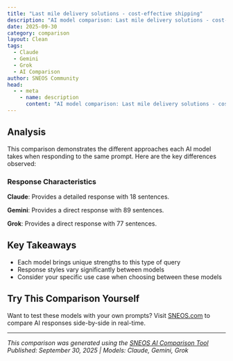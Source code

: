 ```yaml
---
title: "Last mile delivery solutions - cost-effective shipping"
description: "AI model comparison: Last mile delivery solutions - cost-effective shipping..."
date: 2025-09-30
category: comparison
layout: Clean
tags:
  - Claude
  - Gemini
  - Grok
  - AI Comparison
author: SNEOS Community
head:
  - - meta
    - name: description
      content: "AI model comparison: Last mile delivery solutions - cost-effective shipping..."
---
```


<ChatComparison
  title="Last mile delivery solutions - cost-effective shipping"
  prompt="Last mile delivery solutions - cost-effective shipping"
  :responses='{"Claude": "# Last Mile Delivery Solutions: Cost-Effective Strategies\n\n## Understanding Last Mile Challenges\n\nLast mile delivery typically represents **50-60% of total shipping costs** and presents unique challenges:\n- High labor costs\n- Traffic congestion\n- Failed delivery attempts\n- Customer availability\n- Urban density issues\n\n## Cost-Effective Solutions\n\n### 1. **Delivery Consolidation \u0026 Optimization**\n- **Route optimization software** to reduce travel time\n- **Delivery clustering** by geographic zones\n- **Time window consolidation** to maximize stops per route\n- **Load optimization** to increase packages per trip\n\n### 2. **Alternative Delivery Models**\n\n#### Pickup Points \u0026 Lockers\n- **Amazon Lockers, FedEx/UPS Access Points**\n- **Retail partnerships** (pharmacies, grocery stores)\n- **Smart locker networks** in residential areas\n- **Cost savings: 30-50%** vs. home delivery\n\n#### Crowdsourced Delivery\n- **Uber Rush, DoorDash Drive, Instacart**\n- **Peer-to-peer delivery platforms**\n- **Flex workers** for peak demand periods\n- **Variable cost structure** (no fixed labor costs)\n\n### 3. **Technology Solutions**\n\n#### Micro-Fulfillment Centers\n- **Local distribution hubs** closer to customers\n- **Reduced transportation distances**\n- **Faster delivery times** at lower costs\n- **Dark stores** in urban areas\n\n#### Delivery Management Platforms\n- **Real-time tracking** and communication\n- **Automated scheduling** and rescheduling\n- **Customer notification systems**\n- **Analytics** for continuous optimization\n\n### 4. **Innovative Delivery Methods**\n\n#### Electric Vehicles \u0026 Bikes\n- **E-bikes for urban deliveries**\n- **Electric vans** for medium-range routes\n- **Lower fuel costs** and maintenance\n- **Access to restricted urban zones**\n\n#### Autonomous Solutions (Future)\n- **Delivery robots** for short distances\n- **Drone delivery** for rural/suburban areas\n- **Autonomous vehicles** for routine routes\n\n## Implementation Strategies\n\n### For Small Businesses\n1. **Partner with local carriers** or crowdsourced platforms\n2. **Offer pickup options** to reduce delivery costs\n3. **Use delivery management software** for route optimization\n4. **Implement customer communication tools**\n\n### For Medium Businesses\n1. **Hybrid delivery model** (mix of in-house and third-party)\n2. **Invest in route optimization technology**\n3. **Establish local pickup partnerships**\n4. **Consider micro-fulfillment centers**\n\n### For Large Enterprises\n1. **Build comprehensive delivery networks**\n2. **Invest in advanced analytics and AI**\n3. **Develop proprietary delivery solutions**\n4. **Test emerging technologies** (drones, robots)\n\n## Cost Reduction Tactics\n\n### Immediate Actions\n- **Batch deliveries** by location and time\n- **Offer delivery time slots** to customers\n- **Implement address validation** to reduce failed attempts\n- **Use local fulfillment** when possible\n\n### Medium-term Strategies\n- **Negotiate volume discounts** with carriers\n- **Invest in delivery technology platforms**\n- **Establish strategic pickup partnerships**\n- **Optimize packaging** for efficiency\n\n### Long-term Investments\n- **Build micro-fulfillment networks**\n- **Develop predictive analytics capabilities**\n- **Test autonomous delivery solutions**\n- **Create integrated omnichannel experiences**\n\n## Key Metrics to Track\n\n- **Cost per delivery**\n- **Delivery success rate**\n- **Customer satisfaction scores**\n- **Average delivery time**\n- **Route efficiency**\n- **Failed delivery rates**\n\nWould you like me to dive deeper into any specific aspect of last mile delivery, such as technology platforms, partnership strategies, or cost analysis for your particular business model?", "Gemini": "Last-mile delivery, the final leg of the shipping process from a transportation hub to the end customer, is notoriously the most expensive and challenging part of the supply chain. Finding cost-effective solutions is crucial for businesses of all sizes. Here\u0027s a breakdown of various strategies and considerations for achieving that goal:\n\n**I. Understanding the Cost Drivers:**\n\nBefore diving into solutions, it\u0027s important to understand what\u0027s driving up your last-mile delivery costs:\n\n* **Fuel Costs:** Fluctuating fuel prices directly impact delivery expenses.\n* **Driver Labor:** Driver wages, benefits, and training are significant costs.\n* **Vehicle Maintenance:** Regular maintenance, repairs, and depreciation add up.\n* **Delivery Density:** Delivering to densely populated areas is more efficient than rural or suburban areas with spread-out customers.\n* **Delivery Speed Expectations:** Faster delivery options (e.g., same-day) typically cost more.\n* **Failed Deliveries:** Redeliveries due to incorrect addresses, customer unavailability, etc., increase expenses.\n* **Technology Costs:** Implementing and maintaining delivery management software, GPS tracking, and communication tools involves costs.\n* **Package Size and Weight:** Larger and heavier packages require more resources for handling and transportation.\n* **Returns:** Reverse logistics (handling returns) adds to delivery costs.\n* **Administrative Overhead:** Managing delivery schedules, customer service, and logistics administration incurs expenses.\n\n**II. Cost-Effective Last-Mile Delivery Solutions:**\n\nHere\u0027s a comprehensive overview of strategies to optimize your last-mile delivery and reduce costs:\n\n**A. Optimization and Efficiency Improvements:**\n\n* **Route Optimization Software:**\n * **Benefit:** Calculates the most efficient routes, considering traffic, delivery windows, and vehicle capacity. Minimizes mileage, fuel consumption, and delivery time.\n * **Tools:** Onfleet, Routific, OptimoRoute, Circuit Route Planner, Google Maps Platform.\n* **Real-time Tracking and Visibility:**\n * **Benefit:** Provides customers with accurate delivery ETAs, reduces \u0022where\u0027s my order?\u0022 inquiries, and allows for proactive issue resolution.\n * **Implementation:** GPS tracking on vehicles, mobile apps for drivers, and customer-facing tracking portals.\n* **Delivery Scheduling and Time Windows:**\n * **Benefit:** Allows customers to select delivery time slots that suit them, reducing failed deliveries.\n * **Implementation:** Offer different delivery windows at varying price points (e.g., wider windows cheaper).\n* **Consolidation:**\n * **Benefit:** Combine multiple orders destined for the same area into a single delivery.\n * **Strategies:** Use a distribution center or micro-fulfillment center to consolidate shipments.\n* **Improved Inventory Management:**\n * **Benefit:** Accurate inventory levels reduce delays and backorders, leading to smoother delivery operations.\n * **Tools:** Warehouse management systems (WMS), barcode scanning, and RFID technology.\n* **Automated Delivery Notifications:**\n * **Benefit:** Keep customers informed about the status of their deliveries, minimizing communication overhead and failed delivery attempts.\n * **Channels:** SMS, email, and push notifications.\n\n**B. Outsourcing and Partnerships:**\n\n* **Third-Party Logistics (3PL) Providers:**\n * **Benefit:** Leverage the 3PL\u0027s existing infrastructure, technology, and expertise for last-mile delivery. Reduces upfront investment and fixed costs.\n * **Considerations:** Carefully evaluate 3PL providers based on their service area, delivery options, pricing, and reputation. Examples: UPS, FedEx, DHL, XPO Logistics.\n* **Crowdsourced Delivery:**\n * **Benefit:** Utilize a network of independent contractors to handle deliveries, providing flexibility and scalability.\n * **Platforms:** Uber Connect, DoorDash Drive, Amazon Flex.\n * **Considerations:** Insurance requirements, driver vetting, and managing a distributed workforce.\n* **Local Courier Services:**\n * **Benefit:** Focus on specific geographic areas, offering faster and more personalized delivery services.\n * **Suitability:** Ideal for businesses with local customers and time-sensitive deliveries.\n* **Retail Partnerships:**\n * **Benefit:** Partner with local retailers to use their stores as pickup locations or micro-fulfillment centers.\n * **Advantages:** Extends delivery coverage, reduces delivery distances, and offers customers convenient pickup options.\n\n**C. Alternative Delivery Methods:**\n\n* **Click and Collect (Buy Online, Pick Up In-Store):**\n * **Benefit:** Customers pick up their orders from a physical store, eliminating the last-mile delivery cost for the business.\n * **Requirement:** A physical store presence.\n* **Parcel Lockers:**\n * **Benefit:** Secure, centralized locations where customers can pick up their packages at their convenience.\n * **Providers:** Amazon Locker, UPS Access Point, Parcel Pending.\n* **Drones and Autonomous Vehicles (Emerging Technologies):**\n * **Benefit (Potential):** Reduces delivery costs and improves efficiency in the long term.\n * **Challenges:** Regulatory hurdles, limited range, and infrastructure requirements. Still in early stages of development and deployment.\n* **Bike Couriers:**\n * **Benefit:** Eco-friendly and cost-effective for short-distance deliveries in urban areas.\n * **Suitability:** Ideal for restaurants, pharmacies, and other businesses delivering small items.\n\n**D. Optimizing Packaging:**\n\n* **Right-Sizing Packaging:**\n * **Benefit:** Using appropriately sized boxes reduces dimensional weight charges and minimizes the risk of damage during transit.\n * **Implementation:** Invest in a range of box sizes and packing materials.\n* **Lightweight Packaging Materials:**\n * **Benefit:** Reduces the overall weight of the package, lowering shipping costs.\n * **Options:** Cardboard alternatives, recycled materials, and air pillows.\n* **Protective Packaging:**\n * **Benefit:** Minimizes damage during transit, reducing the need for returns and replacements.\n * **Materials:** Bubble wrap, foam inserts, and packing peanuts.\n\n**E. Technology and Data Analysis:**\n\n* **Delivery Management Software (DMS):**\n * **Benefit:** Provides a centralized platform for managing deliveries, tracking drivers, optimizing routes, and communicating with customers.\n * **Features:** Order management, route optimization, real-time tracking, proof of delivery, and analytics.\n* **Data Analytics:**\n * **Benefit:** Analyze delivery data to identify areas for improvement, such as optimizing routes, reducing failed deliveries, and improving customer service.\n * **Metrics:** Delivery time, fuel consumption, on-time delivery rate, and customer satisfaction.\n\n**III. Implementation Considerations:**\n\n* **Scalability:** Choose solutions that can scale with your business growth.\n* **Integration:** Ensure that the chosen solutions integrate seamlessly with your existing systems (e.g., e-commerce platform, CRM).\n* **Customer Experience:** Prioritize solutions that enhance the customer experience, such as real-time tracking and flexible delivery options.\n* **Sustainability:** Consider eco-friendly delivery options to reduce your environmental impact.\n* **Cost-Benefit Analysis:** Carefully evaluate the costs and benefits of each solution before implementation. Consider both short-term and long-term impacts.\n* **Pilot Testing:** Before rolling out a new solution, conduct a pilot test to evaluate its effectiveness and identify any potential issues.\n* **Training:** Provide adequate training to drivers and other staff on the new solutions.\n* **Continuous Improvement:** Regularly monitor your delivery performance and make adjustments as needed to optimize efficiency and reduce costs.\n\n**IV. Key Questions to Ask Yourself:**\n\n* What are my current last-mile delivery costs and where is the majority of the expense?\n* What delivery speed and service levels do my customers expect?\n* What is my order volume and delivery density?\n* What technology solutions do I already have in place?\n* Am I willing to outsource any part of the last-mile delivery process?\n* What is my budget for last-mile delivery improvements?\n\nBy carefully analyzing your needs and implementing the appropriate solutions, you can significantly reduce your last-mile delivery costs and improve your overall profitability. Remember that the \u0022best\u0022 solution will be unique to your business, so take the time to research and evaluate your options thoroughly.\n", "Grok": "Last-mile delivery, the final step in the delivery process where goods are transported from a transportation hub to their final destination, is often the most expensive and complex part of the supply chain. It accounts for a significant portion of total shipping costs (sometimes up to 50%), so implementing cost-effective solutions is critical for businesses. Below are several strategies and innovations for optimizing last-mile delivery while keeping costs low:\n\n---\n\n### 1. Route Optimization Software\n- **What it is:** Advanced algorithms and AI-powered tools analyze traffic patterns, delivery locations, weather conditions, and vehicle capacity to create the most efficient delivery routes.\n- **Cost Benefits:** Reduces fuel consumption, minimizes delivery times, and lowers labor costs by optimizing driver schedules.\n- **Examples of Tools:** Route4Me, OptimoRoute, Google Maps API with custom routing.\n\n---\n\n### 2. Crowdsourcing Delivery Models\n- **What it is:** Utilizing independent contractors or gig economy workers (e.g., through platforms like Uber, Postmates, or DoorDash) to handle last-mile deliveries instead of maintaining a dedicated fleet.\n- **Cost Benefits:** Eliminates the need for full-time drivers, reduces fleet maintenance costs, and provides flexibility to scale operations during peak demand.\n- **Challenges:** Quality control and reliability may vary with third-party workers.\n\n---\n\n### 3. Delivery Consolidation\n- **What it is:** Combining multiple orders for the same geographic area into a single delivery trip.\n- **Cost Benefits:** Reduces the number of trips, saving on fuel and labor costs.\n- **Implementation:** Use dynamic batching software to group orders efficiently or encourage customers to choose consolidated delivery windows.\n\n---\n\n### 4. Locker Systems and Pickup Points\n- **What it is:** Installing parcel lockers or partnering with local businesses (e.g., grocery stores, gas stations) to serve as pickup points for customers.\n- **Cost Benefits:** Reduces failed delivery attempts (a major cost driver) and the need for multiple trips to the same location.\n- **Examples:** Amazon Lockers, FedEx pickup points at Walgreens, or DHL Packstations.\n- **Customer Bonus:** Offers convenience and flexibility for customers to pick up items on their own schedule.\n\n---\n\n### 5. Micro-Fulfillment Centers\n- **What it is:** Small, localized warehouses or dark stores strategically placed closer to urban centers to shorten delivery distances.\n- **Cost Benefits:** Cuts transportation costs by reducing the distance for last-mile delivery and enables faster delivery times.\n- **Examples:** Companies like Walmart and Amazon use micro-fulfillment centers to store high-demand items near customers.\n\n---\n\n### 6. Use of Alternative Delivery Vehicles\n- **What it is:** Switching from traditional delivery vans to cost-effective and eco-friendly options such as electric scooters, bikes, or drones for urban deliveries.\n- **Cost Benefits:** Lower fuel and maintenance costs compared to larger vehicles, especially in densely populated areas.\n- **Examples:** UPS and FedEx use electric bikes in some urban areas; Amazon experiments with drone deliveries via Amazon Scout and Prime Air.\n- **Bonus:** Reduces carbon footprint, aligning with sustainability goals.\n\n---\n\n### 7. Predictive Analytics for Demand Forecasting\n- **What it is:** Using historical data and machine learning to predict delivery demand and optimize staffing, routing, and inventory placement.\n- **Cost Benefits:** Prevents overstaffing or understaffing, reduces idle time for drivers, and minimizes wasted trips.\n- **Tools:** Platforms like Blue Yonder or IBM Watson can provide predictive insights.\n\n---\n\n### 8. Customer Communication and Transparency\n- **What it is:** Providing customers with real-time tracking, expected delivery windows, and flexible rescheduling options using automated SMS or app notifications.\n- **Cost Benefits:** Reduces failed deliveries by ensuring someone is available to receive the package, cutting down on return trips.\n- **Examples of Tools:** Narvar, ShipStation, or custom apps for delivery updates.\n\n---\n\n### 9. Collaborative Delivery Networks\n- **What it is:** Partnering with other businesses or logistics providers to share delivery infrastructure and resources.\n- **Cost Benefits:** Reduces overhead costs by sharing vehicles, drivers, or warehouse space.\n- **Examples:** Urban consolidation centers (UCCs) where multiple companies unload goods for combined last-mile delivery.\n\n---\n\n### 10. Incentivizing Off-Peak or Flexible Delivery Windows\n- **What it is:** Encouraging customers to choose less busy delivery times or longer delivery windows through discounts or loyalty points.\n- **Cost Benefits:** Allows for better route planning, reduces congestion during peak hours, and maximizes delivery efficiency.\n- **Implementation:** Offer small discounts for customers selecting a 2- or 3-hour window instead of a specific time.\n\n---\n\n### 11. Autonomous Delivery Solutions\n- **What it is:** Using robots or drones for last-mile delivery to eliminate the need for human drivers in certain scenarios.\n- **Cost Benefits:** Reduces labor costs over time, though initial investment in technology can be high.\n- **Examples:** Starship Technologies\u2019 delivery robots, Nuro\u2019s autonomous vehicles, and Wing\u2019s drone delivery services.\n- **Challenges:** Regulatory hurdles and limited scalability in rural or complex urban environments.\n\n---\n\n### 12. Optimize Return Policies and Processes\n- **What it is:** Streamlining reverse logistics (returns) by offering centralized drop-off points or consolidating return pickups with outbound deliveries.\n- **Cost Benefits:** Reduces the cost of handling returns by avoiding separate trips and failed return pickups.\n- **Implementation:** Partner with local stores or locker systems for returns.\n\n---\n\n### Key Challenges in Last-Mile Delivery Cost Optimization\n- **Urban Congestion:** Traffic and parking issues increase delivery times and fuel costs in cities.\n- **Customer Expectations:** Demand for same-day or next-day delivery adds pressure to logistics networks.\n- **Failed Deliveries:** Missed deliveries due to absence or incorrect addresses drive up costs.\n- **Seasonal Peaks:** High demand during holidays or sales events can strain resources.\n\n---\n\n### Steps to Implement Cost-Effective Solutions\n1. **Analyze Data:** Use delivery data to identify inefficiencies in routes, failed deliveries, or high-cost areas.\n2. **Adopt Technology:** Invest in route optimization, predictive analytics, and real-time tracking tools.\n3. **Test and Scale:** Pilot new solutions (e.g., drones, lockers) in specific regions before full-scale rollout.\n4. **Engage Customers:** Communicate benefits of flexible delivery options or pickup points to increase adoption.\n5. **Partner Strategically:** Collaborate with local businesses or logistics providers to share resources.\n\n---\n\n### Conclusion\nCost-effective last-mile delivery solutions require a combination of technology, strategic partnerships, and customer engagement. By leveraging tools like route optimization, micro-fulfillment centers, and alternative delivery methods, businesses can significantly reduce costs while meeting customer expectations for fast and reliable shipping. Start by identifying the biggest cost drivers in your current last-mile operations and prioritize solutions that address those pain points.\n\nWould you like a deeper dive into any specific solution, such as route optimization tools or drone delivery feasibility for your business?"}' 
  published-date="22:46"
/>

## Analysis

This comparison demonstrates the different approaches each AI model takes when responding to the same prompt. Here are the key differences observed:

### Response Characteristics

**Claude**: Provides a detailed response with 18 sentences. 

**Gemini**: Provides a direct response with 89 sentences. 

**Grok**: Provides a direct response with 77 sentences. 

## Key Takeaways

- Each model brings unique strengths to this type of query
- Response styles vary significantly between models
- Consider your specific use case when choosing between these models

## Try This Comparison Yourself

Want to test these models with your own prompts? Visit [SNEOS.com](https://sneos.com) to compare AI responses side-by-side in real-time.

---

*This comparison was generated using the [SNEOS AI Comparison Tool](https://sneos.com)*
*Published: September 30, 2025 | Models: Claude, Gemini, Grok*

